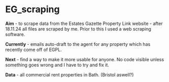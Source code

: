 # EG_scraping
**Aim** - to scrape data from the Estates Gazette Property Link website - after 18.11.24 all files are scraped by me. Prior to this I used a web scraping software.

**Currently** - emails auto-draft to the agent for any property which has recently come off of EGPL.

**Next** - find a way to make it more usable for anyone. No code visible unless something goes wrong and I have to try and fix it. 

**Data** - all commercial rent properties in Bath. (Bristol aswell?)
